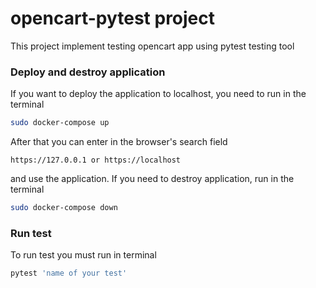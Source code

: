 # opencart-pytest project

This project implement testing opencart app using pytest testing tool

### Deploy and destroy application
If you want to deploy the application to localhost, you need to run in the terminal
```bash
sudo docker-compose up
```
After that you can enter in the browser's search field 
```text
https://127.0.0.1 or https://localhost
```
and use the application.
If you need to destroy application, run in the terminal
```bash
sudo docker-compose down
```
### Run test
To run test you must run in terminal 
```bash
pytest 'name of your test'
```

